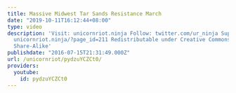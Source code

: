 ```yaml
---
title: Massive Midwest Tar Sands Resistance March
date: "2019-10-11T16:12:44+08:00"
type: video
description: 'Visit: unicornriot.ninja Follow: twitter.com/ur_ninja Support Our Work:
  unicornriot.ninja/?page_id=211 Redistributable under Creative Commons Non-Commercial
  Share-Alike'
publishdate: "2016-07-15T21:31:49.000Z"
url: /unicornriot/pydzuYCZCt0/
providers:
  youtube:
    id: pydzuYCZCt0
---
```

